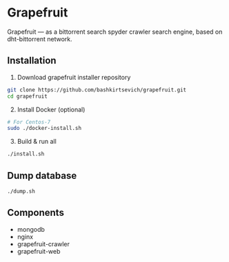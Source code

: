 # Grapefruit
Grapefruit — as a bittorrent search spyder crawler search engine, based on dht-bittorrent network.

## Installation
1. Download grapefruit installer repository
```bash
git clone https://github.com/bashkirtsevich/grapefruit.git
cd grapefruit
```
2. Install Docker (optional)
```bash
# For Centos-7
sudo ./docker-install.sh
```
3. Build & run all
```bash
./install.sh
```

## Dump database
```bash
./dump.sh
```

## Components
* mongodb
* nginx
* grapefruit-crawler
* grapefruit-web
